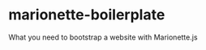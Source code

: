 marionette-boilerplate
======================

What you need to bootstrap a website with Marionette.js
